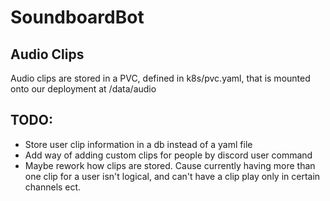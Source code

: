 # SoundboardBot

## Audio Clips

Audio clips are stored in a PVC, defined in k8s/pvc.yaml, that is mounted onto our deployment at /data/audio

## TODO:
- Store user clip information in a db instead of a yaml file
- Add way of adding custom clips for people by discord user command
- Maybe rework how clips are stored. Cause currently having more than one clip for a user isn't logical, and can't have a clip play only in certain channels ect.
